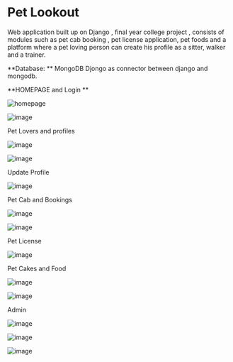 # Pet Lookout
Web application built up on Django , final year college project , consists of modules such as pet cab booking , pet license application, pet foods and a platform where a pet loving person can create his profile as a sitter, walker and a trainer.

**Database: **
MongoDB 
Djongo as connector between django and mongodb.

**HOMEPAGE and Login **

![homepage](https://user-images.githubusercontent.com/44036415/98933638-ef509800-2506-11eb-8d36-fcf81f3b090a.png)


![image](https://user-images.githubusercontent.com/44036415/98934651-70f4f580-2508-11eb-86f7-d3742f660921.png)







Pet Lovers and profiles 

![image](https://user-images.githubusercontent.com/44036415/98933946-5a9a6a00-2507-11eb-95fe-23f31f193485.png)

![image](https://user-images.githubusercontent.com/44036415/98934573-53c02700-2508-11eb-99fe-1319cf598118.png)




Update Profile 

![image](https://user-images.githubusercontent.com/44036415/98934076-874e8180-2507-11eb-952c-6608ccb7d818.png)







Pet Cab and Bookings

![image](https://user-images.githubusercontent.com/44036415/98934183-b36a0280-2507-11eb-9c63-22dddefaaab5.png)

![image](https://user-images.githubusercontent.com/44036415/98934301-de545680-2507-11eb-8f91-380bb34286b6.png)





Pet License

![image](https://user-images.githubusercontent.com/44036415/98934398-06dc5080-2508-11eb-836e-836afb15c4d1.png)


Pet Cakes and Food


![image](https://user-images.githubusercontent.com/44036415/98934496-2d01f080-2508-11eb-8fc5-9d7ca1cb98f1.png)


![image](https://user-images.githubusercontent.com/44036415/98934743-8ec25a80-2508-11eb-957e-2bfe6c79bc09.png)



Admin 

![image](https://user-images.githubusercontent.com/44036415/98935162-1e680900-2509-11eb-852c-fddaa5b23f76.png)




![image](https://user-images.githubusercontent.com/44036415/98935017-e8c32000-2508-11eb-8d01-8c81a4ab6de6.png)


![image](https://user-images.githubusercontent.com/44036415/98935072-fd071d00-2508-11eb-9278-245358361051.png)









